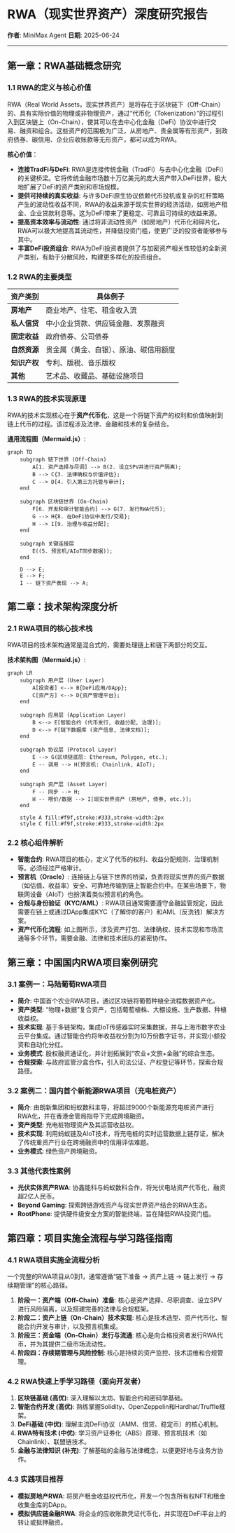 # RWA（现实世界资产）深度研究报告

**作者**: MiniMax Agent
**日期**: 2025-06-24

---

## 第一章：RWA基础概念研究

### 1.1 RWA的定义与核心价值

RWA（Real World Assets，现实世界资产）是将存在于区块链下（Off-Chain）的、具有实际价值的物理或非物理资产，通过“代币化（Tokenization）”的过程引入到区块链上（On-Chain），使其可以在去中心化金融（DeFi）协议中进行交易、融资和组合。这些资产的范围极为广泛，从房地产、贵金属等有形资产，到政府债券、碳信用、企业应收账款等无形资产，都可以成为RWA。

**核心价值**：
- **连接TradFi与DeFi**: RWA是连接传统金融（TradFi）与去中心化金融（DeFi）的关键桥梁。它将传统金融市场数十万亿美元的庞大资产带入DeFi世界，极大地扩展了DeFi的资产类别和市场规模。
- **提供可持续的真实收益**: 与许多DeFi原生协议依赖代币投机或复杂的杠杆策略产生的波动性收益不同，RWA的收益来源于现实世界的经济活动，如房地产租金、企业贷款利息等。这为DeFi带来了更稳定、可靠且可持续的收益来源。
- **提高资本效率与流动性**: 通过将非流动性资产（如房地产）代币化和碎片化，RWA可以极大地提高其流动性，并降低投资门槛，使更广泛的投资者能够参与其中。
- **丰富DeFi投资组合**: RWA为DeFi投资者提供了与加密资产相关性较低的全新资产类别，有助于分散风险，构建更多样化的投资组合。

### 1.2 RWA的主要类型

| 资产类别 | 具体例子 |
| --- | --- |
| **房地产** | 商业地产、住宅、租金收入流 |
| **私人信贷** | 中小企业贷款、供应链金融、发票融资 |
| **固定收益** | 政府债券、公司债券 |
| **自然资源** | 贵金属（黄金、白银）、原油、碳信用额度 |
| **知识产权** | 专利、版税、音乐版权 |
| **其他** | 艺术品、收藏品、基础设施项目 |

### 1.3 RWA的技术实现原理

RWA的技术实现核心在于**资产代币化**，这是一个将链下资产的权利和价值映射到链上代币的过程。该过程涉及法律、金融和技术的复杂结合。

**通用流程图（Mermaid.js）**:
```mermaid
graph TD
    subgraph 链下世界 (Off-Chain)
        A[1. 资产选择与尽调] --> B(2. 设立SPV并进行资产隔离);
        B --> C{3. 法律确权与价值评估};
        C --> D[4. 引入第三方托管与审计];
    end

    subgraph 区块链世界 (On-Chain)
        F[6. 开发和审计智能合约] --> G(7. 发行RWA代币);
        G --> H{8. 在DeFi协议中发行/交易};
        H --> I[9. 治理与收益分配];
    end

    subgraph 关键连接层
        E((5. 预言机/AIoT同步数据));
    end

    D --> E;
    E --> F;
    I -- 链下资产表现 --> A;
```

## 第二章：技术架构深度分析

### 2.1 RWA项目的核心技术栈

RWA项目的技术架构通常是混合式的，需要处理链上和链下两部分的交互。

**技术架构图（Mermaid.js）**:
```mermaid
graph LR
    subgraph 用户层 (User Layer)
        A[投资者] <--> B{DeFi应用/DApp};
        C[资产方] <--> D{资产管理平台};
    end

    subgraph 应用层 (Application Layer)
        B <--> E[智能合约 (代币发行, 收益分配, 治理)];
        D <--> F[链下数据库 (资产信息, 法律文档)];
    end

    subgraph 协议层 (Protocol Layer)
        E --> G(区块链底层: Ethereum, Polygon, etc.);
        E -- 调用 --> H(预言机: Chainlink, AIoT);
    end

    subgraph 资产层 (Asset Layer)
        F -- 同步 --> H;
        H -- 喂价/数据 --> I[现实世界资产 (房地产, 债券, etc.)];
    end

    style A fill:#f9f,stroke:#333,stroke-width:2px
    style C fill:#f9f,stroke:#333,stroke-width:2px
```

### 2.2 核心组件解析
- **智能合约**: RWA项目的核心，定义了代币的权利、收益分配规则、治理机制等。必须经过严格审计。
- **预言机（Oracle）**: 连接链上与链下世界的桥梁，负责将现实世界的资产数据（如估值、收益率）安全、可靠地传输到链上智能合约中。在某些场景下，物联网设备（AIoT）也扮演着类似预言机的角色。
- **合规与身份验证（KYC/AML）**: RWA项目通常需要遵守金融监管规定，因此需要在链上或通过DApp集成KYC（了解你的客户）和AML（反洗钱）解决方案。
- **资产代币化流程**: 如上图所示，涉及资产打包、法律确权、技术实现和市场流通等多个环节，需要金融、法律和技术团队的紧密协作。

## 第三章：中国国内RWA项目案例研究

### 3.1 案例一：马陆葡萄RWA项目

- **简介**: 中国首个农业RWA项目，通过区块链将葡萄种植全流程数据资产化。
- **资产类型**: “物理+数据”复合资产，包括葡萄植株、大棚设施、生产数据、种植收益权。
- **技术实现**: 基于多链架构，集成IoT传感器实时采集数据，并与上海市数字农业云平台集成。通过智能合约将年收益权分割为10万份数字证书，并实现小额投资和自动化分红。
- **业务模式**: 股权融资通证化，并计划拓展到“农业+文旅+金融”的综合生态。
- **合规探索**: 与政府监管沙盒合作，引入司法公证、产权登记等环节，探索合规路径。

### 3.2 案例二：国内首个新能源RWA项目（充电桩资产）

- **简介**: 由朗新集团和蚂蚁数科主导，将超过9000个新能源充电桩资产进行RWA化，并在香港金管局指导下完成跨境融资。
- **资产类型**: 充电桩物理资产及其运营收益权。
- **技术实现**: 利用蚂蚁链及AIoT技术，将充电桩的实时运营数据上链存证，解决了传统重资产行业在跨境融资中的信用评估难题。
- **业务模式**: 绿色资产跨境融资。

### 3.3 其他代表性案例
- **光伏实体资产RWA**: 协鑫能科与蚂蚁数科合作，将光伏电站资产代币化，融资超2亿人民币。
- **Beyond Gaming**: 探索跨链游戏资产与现实世界资产结合的RWA生态。
- **RootPhone**: 提供硬件级安全方案的智能终端，旨在降低RWA投资门槛。

## 第四章：项目实施全流程与学习路径指南

### 4.1 RWA项目实施全流程分析

一个完整的RWA项目从0到1，通常遵循“链下准备 -> 资产上链 -> 链上发行 -> 存续期管理”的核心路径。

1.  **阶段一：资产端（Off-Chain）准备**: 核心是资产选择、尽职调查、设立SPV进行风险隔离，以及搭建完善的法律与合规框架。
2.  **阶段二：资产上链（On-Chain）技术实现**: 核心是技术选型、资产代币化、智能合约开发与审计，以及预言机集成。
3.  **阶段三：资金端（On-Chain）发行与流通**: 核心是向合格投资者发行RWA代币，并为其提供二级市场流动性。
4.  **阶段四：存续期管理与风险控制**: 核心是持续的资产监控、技术运维和合规管理。

### 4.2 RWA快速上手学习路径（面向开发者）

1.  **区块链基础 (高优)**: 深入理解以太坊、智能合约和密码学基础。
2.  **智能合约开发 (高优)**: 熟练掌握Solidity、OpenZeppelin和Hardhat/Truffle框架。
3.  **DeFi基础 (中优)**: 理解主流DeFi协议（AMM、借贷、稳定币）的核心机制。
4.  **RWA特有技术 (中优)**: 学习资产证券化（ABS）原理、预言机技术（如Chainlink）、联盟链技术。
5.  **金融与法律知识 (补充)**: 了解基础的金融与法律概念，以便更好地与业务方协作。

### 4.3 实践项目推荐

- **模拟房地产RWA**: 将房产租金收益权代币化，开发一个包含所有权NFT和租金收集金库的DApp。
- **模拟供应链金融RWA**: 将企业的应收账款凭证代币化，并实现在DeFi平台上的转让或抵押融资。
